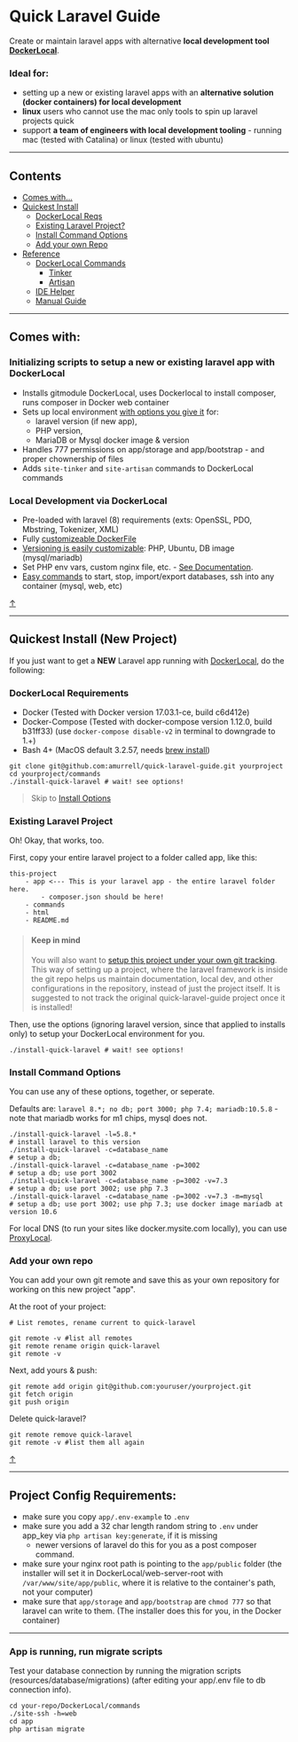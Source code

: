 # Quick Laravel Guide

Create or maintain laravel apps with alternative **local development tool [DockerLocal](https://github.com/amurrell/DockerLocal)**.

### Ideal for:

- setting up a new or existing laravel apps with an **alternative solution (docker containers) for local development**
- **linux** users who cannot use the mac only tools to spin up laravel projects quick
- support **a team of engineers with local development tooling** - running mac (tested with Catalina) or linux (tested with ubuntu)

---

## Contents

- [Comes with...]()
- [Quickest Install](#quickest-install-new-project)
    - [DockerLocal Reqs](#dockerlocal-requirements)
    - [Existing Laravel Project?](#existing-laravel-project)
    - [Install Command Options](#install-command-options)
    - [Add your own Repo](#add-your-own-repo)
- [Reference](REFERENCE.md)
    - [DockerLocal Commands](REFERENCE.md#dockerlocal-commands)
        - [Tinker](REFERENCE.md#tinker)
        - [Artisan](REFERENCE.md#artisan)
    - [IDE Helper](REFERENCE.md#ide-helper-dev)
    - [Manual Guide](GUIDE.md)

---

## Comes with:

### Initializing scripts to setup a new or existing laravel app with DockerLocal

- Installs gitmodule DockerLocal, uses Dockerlocal to install composer, runs composer in Docker web container
- Sets up local environment [with options you give it](#install-command-options) for:
    - laravel version (if new app),
    - PHP version,
    - MariaDB or Mysql docker image & version
- Handles 777 permissions on app/storage and app/bootstrap - and proper chownership of files
- Adds `site-tinker` and `site-artisan` commands to DockerLocal commands

### Local Development via DockerLocal
- Pre-loaded with laravel (8) requirements (exts: OpenSSL, PDO, Mbstring, Tokenizer, XML)
- Fully [customizeable DockerFile](https://github.com/amurrell/DockerLocal#dockerlocaldockerfile-template)
- [Versioning is easily customizable](https://github.com/amurrell/DockerLocal#version-overrides): PHP, Ubuntu, DB image (mysql/mariadb)
- Set PHP env vars, custom nginx file, etc. - [See Documentation](https://github.com/amurrell/DockerLocal#contents).
- [Easy commands](https://github.com/amurrell/DockerLocal#commands) to start, stop, import/export databases, ssh into any container (mysql, web, etc)

[↑](#contents)

---

## Quickest Install (New Project)

If you just want to get a **NEW** Laravel app running with [DockerLocal](https://github.com/amurrell/DockerLocal), do the following:

### DockerLocal Requirements

- Docker (Tested with Docker version 17.03.1-ce, build c6d412e)
- Docker-Compose (Tested with docker-compose version 1.12.0, build b31ff33) (use `docker-compose disable-v2` in terminal to downgrade to 1.+)
- Bash 4+ (MacOS default 3.2.57, needs [brew install](https://github.com/amurrell/DockerLocal#update-bash-for-macos))

```
git clone git@github.com:amurrell/quick-laravel-guide.git yourproject
cd yourproject/commands
./install-quick-laravel # wait! see options!
```

> Skip to [Install Options](#install-command-options)

### Existing Laravel Project

Oh! Okay, that works, too.

First, copy your entire laravel project to a folder called app, like this:

```
this-project
    - app <--- This is your laravel app - the entire laravel folder here.
        - composer.json should be here!
    - commands
    - html
    - README.md
```

> #### Keep in mind
> You will also want to [setup this project under your own git tracking](#add-your-own-repo). This way of setting up a project, where the laravel framework is inside the git repo helps us maintain documentation, local dev, and other configurations in the repository, instead of just the project itself. It is suggested to not track the original quick-laravel-guide project once it is installed!

Then, use the options (ignoring laravel version, since that applied to installs only) to setup your DockerLocal environment for you.

```
./install-quick-laravel # wait! see options!
```

### Install Command Options

You can use any of these options, together, or seperate.

Defaults are: `laravel 8.*; no db; port 3000; php 7.4; mariadb:10.5.8` - note that mariadb works for m1 chips, mysql does not.

```
./install-quick-laravel -l=5.8.*                                            # install laravel to this version
./install-quick-laravel -c=database_name                                    # setup a db;
./install-quick-laravel -c=database_name -p=3002                            # setup a db; use port 3002
./install-quick-laravel -c=database_name -p=3002 -v=7.3                     # setup a db; use port 3002; use php 7.3
./install-quick-laravel -c=database_name -p=3002 -v=7.3 -m=mysql            # setup a db; use port 3002; use php 7.3; use docker image mariadb at version 10.6
```

For local DNS (to run your sites like docker.mysite.com locally), you can use [ProxyLocal](https://github.com/amurrell/ProxyLocal).

### Add your own repo

You can add your own git remote and save this as your own repository for working on this new project "app".

At the root of your project:

```
# List remotes, rename current to quick-laravel

git remote -v #list all remotes
git remote rename origin quick-laravel
git remote -v
```

Next, add yours & push:

```
git remote add origin git@github.com:youruser/yourproject.git
git fetch origin
git push origin
```

Delete quick-laravel?

```
git remote remove quick-laravel
git remote -v #list them all again
```

[↑](#contents)

---

## Project Config Requirements:

- make sure you copy `app/.env-example` to `.env`
- make sure you add a 32 char length random string to `.env` under app_key via `php artisan key:generate`, if it is missing
    - newer versions of laravel do this for you as a post composer command.
- make sure your nginx root path is pointing to the `app/public` folder (the installer will set it in DockerLocal/web-server-root with `/var/www/site/app/public`, where it is relative to the container's path, not your computer)
- make sure that `app/storage` and `app/bootstrap` are `chmod 777` so that laravel can write to them. (The installer does this for you, in the Docker container)

---

### App is running, run migrate scripts

Test your database connection by running the migration scripts (resources/database/migrations) (after editing your app/.env file to db connection info).

```
cd your-repo/DockerLocal/commands
./site-ssh -h=web
cd app
php artisan migrate
```
